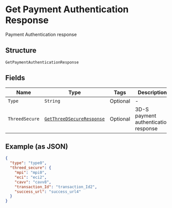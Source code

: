 
# Get Payment Authentication Response

Payment Authentication response

## Structure

`GetPaymentAuthenticationResponse`

## Fields

| Name | Type | Tags | Description | Getter | Setter |
|  --- | --- | --- | --- | --- | --- |
| `Type` | `String` | Optional | - | String getType() | setType(String type) |
| `ThreedSecure` | [`GetThreeDSecureResponse`](../../doc/models/get-three-d-secure-response.md) | Optional | 3D-S payment authentication response | GetThreeDSecureResponse getThreedSecure() | setThreedSecure(GetThreeDSecureResponse threedSecure) |

## Example (as JSON)

```json
{
  "type": "type0",
  "threed_secure": {
    "mpi": "mpi0",
    "eci": "eci2",
    "cavv": "cavv8",
    "transaction_Id": "transaction_Id2",
    "success_url": "success_url4"
  }
}
```

